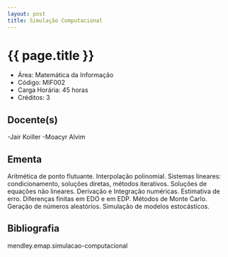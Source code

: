 ```yaml
---
layout: post
title: Simulação Computacional
---
```


# {{ page.title }}

- Área: Matemática da Informação
- Código: MIF002
- Carga Horária: 45 horas
- Créditos: 3

## Docente(s) 

-Jair Koiller
-Moacyr Alvim

## Ementa

Aritmética de ponto flutuante. Interpolação polinomial. Sistemas
lineares: condicionamento, soluções diretas, métodos iterativos.
Soluções de equações não lineares. Derivação e Integração numéricas.
Estimativa de erro. Diferenças finitas em EDO e em EDP. Métodos de
Monte Carlo. Geração de números aleatórios. Simulação de modelos
estocásticos.

## Bibliografia

mendley.emap.simulacao-computacional

